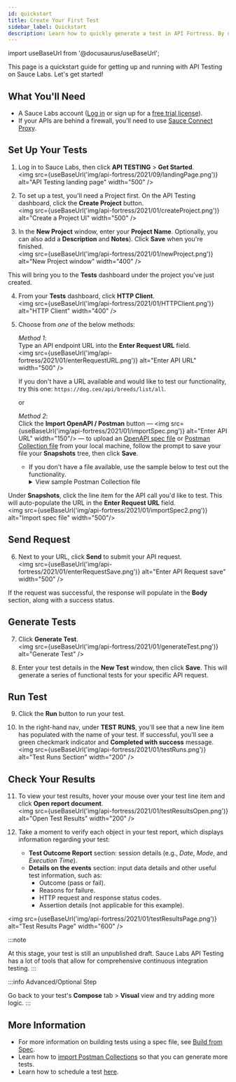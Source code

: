 ```yaml
---
id: quickstart
title: Create Your First Test
sidebar_label: Quickstart
description: Learn how to quickly generate a test in API Fortress. By using the payload from an API call or from a specification file.
---
```


import useBaseUrl from '@docusaurus/useBaseUrl';

This page is a quickstart guide for getting up and running with API Testing on Sauce Labs. Let's get started!

## What You'll Need

* A Sauce Labs account ([Log in](https://accounts.saucelabs.com/am/XUI/#login/) or sign up for a [free trial license](https://saucelabs.com/sign-up)).
* If your APIs are behind a firewall, you'll need to use [Sauce Connect Proxy](/secure-connections/sauce-connect/).


## Set Up Your Tests

1. Log in to Sauce Labs, then click **API TESTING** > **Get Started**.<br/>
  <img src={useBaseUrl('img/api-fortress/2021/09/landingPage.png')} alt="API Testing landing page" width="500" />

2. To set up a test, you'll need a Project first. On the API Testing dashboard, click the **Create Project** button.<br/>
  <img src={useBaseUrl('img/api-fortress/2021/01/createProject.png')} alt="Create a Project UI" width="500" />

3. In the **New Project** window, enter your **Project Name**. Optionally, you can also add a **Description** and **Notes**). Click **Save** when you're finished. <br/>
  <img src={useBaseUrl('img/api-fortress/2021/01/newProject.png')} alt="New Project window" width="400" />

  This will bring you to the **Tests** dashboard under the project you've just created.

4. From your **Tests** dashboard, click **HTTP Client**.<br/>
  <img src={useBaseUrl('img/api-fortress/2021/01/HTTPClient.png')} alt="HTTP Client" width="400" />

5. Choose from _one_ of the below methods:

   *Method 1*:<br/>Type an API endpoint URL into the **Enter Request URL** field.<br/>
   <img src={useBaseUrl('img/api-fortress/2021/01/enterRequestURL.png')} alt="Enter API URL" width="500" /><br/>

   If you don't have a URL available and would like to test our functionality, try this one: `https://dog.ceo/api/breeds/list/all`.

   or

   *Method 2*:<br/>Click the **Import OpenAPI / Postman** button &#8212; <img src={useBaseUrl('img/api-fortress/2021/01/importSpec.png')} alt="Enter API URL" width="150"/> &#8212; to upload an [OpenAPI spec file](/api-testing/build-from-spec/) or [Postman Collection file](https://learning.postman.com/docs/getting-started/importing-and-exporting-data/#exporting-postman-data) from your local machine, follow the prompt to save your file your **Snapshots** tree, then click **Save**.
   * If you don't have a file available, use the sample below to test out the functionality. <details><summary>View sample Postman Collection file</summary>Copy the text below > Paste text into a text editor > Save that as a .json file.
      ```json title="demoapif.postman_collection.json"
      {
      	"info": {
        	"_postman_id": "901ae894-37d4-45c1-b1bc-bd6b31762bfe",
        	"name": "demoapif",
        	"description": "Call to the APIF demo API All Products Get.",
        	"schema": "https://schema.getpostman.com/json/collection/v2.1.0/collection.json"
      	},
      	"item": [
      		{
          	"name": "product",
          	"item": [
          		{
          			"name": "List All Products",
          			"request": {
          				"auth": {
          					"type": "oauth2",
          					"oauth2": [
          						{
          							"key": "addTokenTo",
          							"value": "header",
          							"type": "string"
          						}
          					]
          				},
          				"method": "GET",
          				"header": [
          					{
          						"key": "Accept",
          						"value": "application/json"
          					},
          					{
          						"key": "key",
          						"value": "ABC123",
          						"type": "text"
          					}
          				],
          				"url": {
          					"raw": "http://demoapi.apifortress.com/api/retail/product",
          					"protocol": "http",
          					"host": [
          						"demoapi",
          						"apifortress",
          					  "com"
          					],
          					"path": [
          						"api",
          						"retail",
          						"product"
          					]
          				}
          			},
          			"response": []
          		}
          	],
          	"description": "Folder for product"
        	}
      	]
      }
      ```
     </details>

  Under **Snapshots**, click the line item for the API call you'd like to test. This will auto-populate the URL in the **Enter Request URL** field.<br/><img src={useBaseUrl('img/api-fortress/2021/01/importSpec2.png')} alt="Import spec file" width="500"/>

## Send Request

6. Next to your URL, click **Send** to submit your API request.<br/>
  <img src={useBaseUrl('img/api-fortress/2021/01/enterRequestSave.png')} alt="Enter API Request save" width="500" />

  If the request was successful, the response will populate in the **Body** section, along with a success status.


## Generate Tests

7. Click **Generate Test**.<br/>
  <img src={useBaseUrl('img/api-fortress/2021/01/generateTest.png')} alt="Generate Test" />

8. Enter your test details in the **New Test** window, then click **Save**. This will generate a series of functional tests for your specific API request.


## Run Test

9. Click the **Run** button to run your test.

10. In the right-hand nav, under **TEST RUNS**, you'll see that a new line item has populated with the name of your test. If successful, you'll see a green checkmark indicator and **Completed with success** message.<br/>
  <img src={useBaseUrl('img/api-fortress/2021/01/testRuns.png')} alt="Test Runs Section" width="200" />


## Check Your Results

11. To view your test results, hover your mouse over your test line item and click **Open report document**.<br/>
  <img src={useBaseUrl('img/api-fortress/2021/01/testResultsOpen.png')} alt="Open Test Results" width="200" />

12. Take a moment to verify each object in your test report, which displays information regarding your test:
    * **Test Outcome Report** section: session details (e.g., _Date_, _Mode_, and _Execution Time_).
    * **Details on the events** section: input data details and other useful test information, such as:
      * Outcome (pass or fail).
      * Reasons for failure.
      * HTTP request and response status codes.
      * Assertion details (not applicable for this example).


<img src={useBaseUrl('img/api-fortress/2021/01/testResultsPage.png')} alt="Test Results Page" width="600" />

:::note

At this stage, your test is still an unpublished draft. Sauce Labs API Testing has a lot of tools that allow for comprehensive continuous integration testing.
:::

:::info Advanced/Optional Step

Go back to your test's **Compose** tab > **Visual** view and try adding more logic.
:::

## More Information

* For more information on building tests using a spec file, see [Build from Spec](/api-testing/build-from-spec).
* Learn how to [import Postman Collections](/api-testing/importing-postman-collections) so that you can generate more tests.
* Learn how to schedule a test [here](/api-testing/schedule-a-test).  
